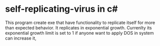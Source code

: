 # self-replicating-virus in c#
This program create exe that have functionality to replicate itself for more than expected behavior.
It replicates in exponential growth.
Currenlty its exponential growth limit is set to 1 if anyone want to apply DOS in system can increase it,
